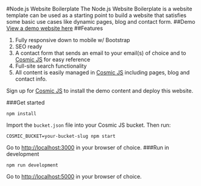 #Node.js Website Boilerplate
The Node.js Website Boilerplate is a website template can be used as a starting point to build a website that satisfies some basic use cases like dynamic pages, blog and contact form.
##Demo
[View a demo website here](http://medical-professional.cosmicapp.co)
##Features
1. Fully responsive down to mobile w/ Bootstrap<br />
2. SEO ready<br />
3. A contact form that sends an email to your email(s) of choice and to [Cosmic JS](https://cosmicjs.com) for easy reference<br />
4. Full-site search functionality<br />
5. All content is easily managed in [Cosmic JS](https://cosmicjs.com) including pages, blog and contact info.

Sign up for [Cosmic JS](https://cosmicjs.com) to install the demo content and deploy this website.

###Get started
```
npm install
```
Import the `bucket.json` file into your Cosmic JS bucket.  Then run:
```
COSMIC_BUCKET=your-bucket-slug npm start
```
Go to [http://localhost:3000](http://localhost:3000) in your browser of choice.
###Run in development
```
npm run development
```
Go to [http://localhost:5000](http://localhost:5000) in your browser of choice.